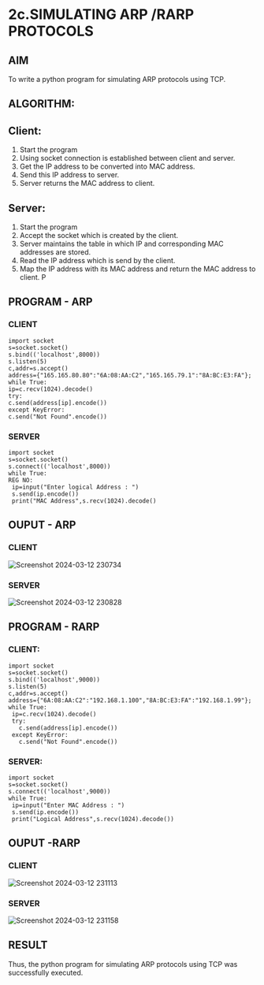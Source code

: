 # 2c.SIMULATING ARP /RARP PROTOCOLS
## AIM
To write a python program for simulating ARP protocols using TCP.
## ALGORITHM:
## Client:
1. Start the program
2. Using socket connection is established between client and server.
3. Get the IP address to be converted into MAC address.
4. Send this IP address to server.
5. Server returns the MAC address to client.
## Server:
1. Start the program
2. Accept the socket which is created by the client.
3. Server maintains the table in which IP and corresponding MAC addresses are
stored.
4. Read the IP address which is send by the client.
5. Map the IP address with its MAC address and return the MAC address to client.
P
## PROGRAM - ARP
 ### CLIENT

 ```
import socket
s=socket.socket()
s.bind(('localhost',8000))
s.listen(5)
c,addr=s.accept()
address={"165.165.80.80":"6A:08:AA:C2","165.165.79.1":"8A:BC:E3:FA"};
while True:
 ip=c.recv(1024).decode()
 try:
 c.send(address[ip].encode())
 except KeyError:
 c.send("Not Found".encode())
```
### SERVER
```
import socket
s=socket.socket()
s.connect(('localhost',8000))
while True:
REG NO:
 ip=input("Enter logical Address : ")
 s.send(ip.encode())
 print("MAC Address",s.recv(1024).decode()
```

## OUPUT - ARP
 ### CLIENT
 ![Screenshot 2024-03-12 230734](https://github.com/Johnydj123/2c.ARP_RARP_PROTOCOLS/assets/145953459/23ddad06-3e74-4049-953b-27840c539276)

 ### SERVER
 ![Screenshot 2024-03-12 230828](https://github.com/Johnydj123/2c.ARP_RARP_PROTOCOLS/assets/145953459/2ef3c629-99fb-4d9a-826e-b21a66895a87)


## PROGRAM - RARP
 ### CLIENT:
 ```
 import socket
 s=socket.socket()
 s.bind(('localhost',9000))
 s.listen(5)
 c,addr=s.accept()
 address={"6A:08:AA:C2":"192.168.1.100","8A:BC:E3:FA":"192.168.1.99"};
 while True:
  ip=c.recv(1024).decode()
  try:
    c.send(address[ip].encode())
  except KeyError:
    c.send("Not Found".encode())
```
### SERVER:
```
import socket
s=socket.socket()
s.connect(('localhost',9000))
while True:
 ip=input("Enter MAC Address : ")
 s.send(ip.encode())
 print("Logical Address",s.recv(1024).decode())
```
## OUPUT -RARP
 ### CLIENT
![Screenshot 2024-03-12 231113](https://github.com/Johnydj123/2c.ARP_RARP_PROTOCOLS/assets/145953459/9c46c3bc-78e6-4559-8d8e-35d62617e4f2)


 ### SERVER
![Screenshot 2024-03-12 231158](https://github.com/Johnydj123/2c.ARP_RARP_PROTOCOLS/assets/145953459/6570ef10-7cb9-45fd-8b91-e2e8cb302f3f)

## RESULT
Thus, the python program for simulating ARP protocols using TCP was successfully 
executed.
